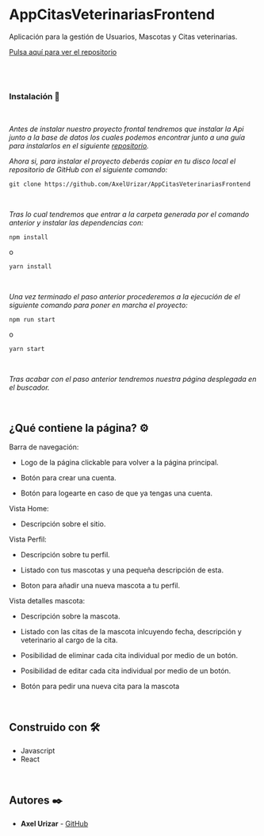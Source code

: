 # AppCitasVeterinariasFrontend

Aplicación para la gestión de Usuarios, Mascotas y Citas veterinarias.

<a href='https://github.com/AxelUrizar/AppCitasVeterinariasFrontend'>Pulsa aquí para ver el repositorio</a>

<br><br>

### Instalación 🔧
<br>

_Antes de instalar nuestro proyecto frontal tendremos que instalar la Api junto a la base de datos los cuales podemos encontrar junto a una guía para instalarlos en el siguiente <a href='https://github.com/AxelUrizar/AppCitasVeterinariasFrontend'>repositorio</a>._

_Ahora si, para instalar el proyecto deberás copiar en tu disco local el repositorio de GitHub con el siguiente comando:_

```
git clone https://github.com/AxelUrizar/AppCitasVeterinariasFrontend
```
<br>

_Tras lo cual tendremos que entrar a la carpeta generada por el comando anterior y instalar las dependencias con:_

```
npm install
```
o

```
yarn install
```
<br>

_Una vez terminado el paso anterior procederemos a la ejecución de el siguiente comando para poner en marcha el proyecto:_


```
npm run start
```
o
```
yarn start
```
<br>

_Tras acabar con el paso anterior tendremos nuestra página desplegada en el buscador._

<br>

## ¿Qué contiene la página? ⚙️

Barra de navegación:

* Logo de la página clickable para volver a la página principal.

* Botón para crear una cuenta.

* Botón para logearte en caso de que ya tengas una cuenta.

Vista Home:

* Descripción sobre el sitio.

Vista Perfil: 

* Descripción sobre tu perfil.

* Listado con tus mascotas y una pequeña descripción de esta.

* Boton para añadir una nueva mascota a tu perfil.

Vista detalles mascota: 

* Descripción sobre la mascota.

* Listado con las citas de la mascota inlcuyendo fecha, descripción y veterinario al cargo de la cita.

* Posibilidad de eliminar cada cita individual por medio de un botón.

* Posibilidad de editar cada cita individual por medio de un botón.

* Botón para pedir una nueva cita para la mascota

<br>

## Construido con 🛠️

* Javascript
* React

<br>

## Autores ✒️

* **Axel Urizar** - [GitHub](https://github.com/AxelUrizar)
